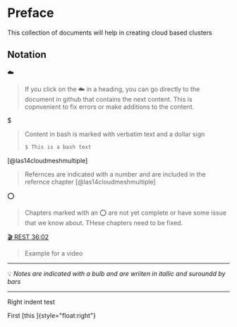 # Preface

This collection of documents will help in creating cloud based clusters


## Notation

:cloud:

> If you click on the :cloud: in a heading, you can go directly to the document in github that contains the next content. This is copnvenient to fix errors or make additions to the content.

$

> Content in bash is marked with verbatim text and a dollar sign
>
>  ```bash
>  $ This is a bash text
>  ```

[@las14cloudmeshmultiple]

> Refernces are indicated with a number and are included in the
> refernce chapter [@las14cloudmeshmultiple]


:o:

> Chapters marked with an :o: are not yet complete or have some issue
> that we know about. THese chapters need to be fixed.


[:clapper: REST 36:02](https://youtu.be/xjFuA6q5N_U)

> Example for a video



---

:bulb: *Notes are indicated with a bulb and are wriiten in itallic and suroundd by bars* 

---

Right indent test

First [this ]{style="float:right"}

